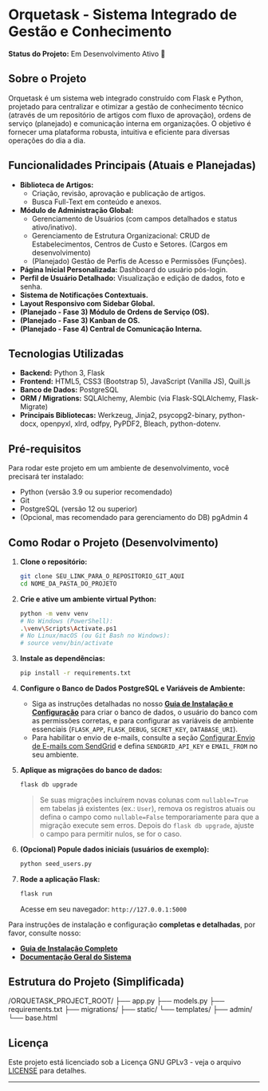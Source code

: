 # Orquetask - Sistema Integrado de Gestão e Conhecimento

**Status do Projeto:** Em Desenvolvimento Ativo 🚧

## Sobre o Projeto

Orquetask é um sistema web integrado construído com Flask e Python, projetado para centralizar e otimizar a gestão de conhecimento técnico (através de um repositório de artigos com fluxo de aprovação), ordens de serviço (planejado) e comunicação interna em organizações. O objetivo é fornecer uma plataforma robusta, intuitiva e eficiente para diversas operações do dia a dia.

## Funcionalidades Principais (Atuais e Planejadas)

* **Biblioteca de Artigos:**
    * Criação, revisão, aprovação e publicação de artigos.
    * Busca Full-Text em conteúdo e anexos.
* **Módulo de Administração Global:**
    * Gerenciamento de Usuários (com campos detalhados e status ativo/inativo).
    * Gerenciamento de Estrutura Organizacional: CRUD de Estabelecimentos, Centros de Custo e Setores. (Cargos em desenvolvimento)
    * (Planejado) Gestão de Perfis de Acesso e Permissões (Funções).
* **Página Inicial Personalizada:** Dashboard do usuário pós-login.
* **Perfil de Usuário Detalhado:** Visualização e edição de dados, foto e senha.
* **Sistema de Notificações Contextuais.**
* **Layout Responsivo com Sidebar Global.**
* **(Planejado - Fase 3) Módulo de Ordens de Serviço (OS).**
* **(Planejado - Fase 3) Kanban de OS.**
* **(Planejado - Fase 4) Central de Comunicação Interna.**

## Tecnologias Utilizadas

* **Backend:** Python 3, Flask
* **Frontend:** HTML5, CSS3 (Bootstrap 5), JavaScript (Vanilla JS), Quill.js
* **Banco de Dados:** PostgreSQL
* **ORM / Migrations:** SQLAlchemy, Alembic (via Flask-SQLAlchemy, Flask-Migrate)
* **Principais Bibliotecas:** Werkzeug, Jinja2, psycopg2-binary, python-docx, openpyxl, xlrd, odfpy, PyPDF2, Bleach, python-dotenv.

## Pré-requisitos

Para rodar este projeto em um ambiente de desenvolvimento, você precisará ter instalado:
* Python (versão 3.9 ou superior recomendado)
* Git
* PostgreSQL (versão 12 ou superior)
* (Opcional, mas recomendado para gerenciamento do DB) pgAdmin 4

## Como Rodar o Projeto (Desenvolvimento)

1.  **Clone o repositório:**
    ```bash
    git clone SEU_LINK_PARA_O_REPOSITORIO_GIT_AQUI
    cd NOME_DA_PASTA_DO_PROJETO
    ```

2.  **Crie e ative um ambiente virtual Python:**
    ```bash
    python -m venv venv
    # No Windows (PowerShell):
    .\venv\Scripts\Activate.ps1
    # No Linux/macOS (ou Git Bash no Windows):
    # source venv/bin/activate
    ```

3.  **Instale as dependências:**
    ```bash
    pip install -r requirements.txt
    ```

4.  **Configure o Banco de Dados PostgreSQL e Variáveis de Ambiente:**

    * Siga as instruções detalhadas no nosso **[Guia de Instalação e Configuração](./GUIA_DE_INSTALACAO.md)** para criar o banco de dados, o usuário do banco com as permissões corretas, e para configurar as variáveis de ambiente essenciais (`FLASK_APP`, `FLASK_DEBUG`, `SECRET_KEY`, `DATABASE_URI`).
    * Para habilitar o envio de e-mails, consulte a seção [Configurar Envio de E-mails com SendGrid](./GUIA_DE_INSTALACAO.md#14-configurar-envio-de-e-mails-com-sendgrid-opcional) e defina `SENDGRID_API_KEY` e `EMAIL_FROM` no seu ambiente.

5.  **Aplique as migrações do banco de dados:**
    ```bash
    flask db upgrade
    ```
    > Se suas migrações incluírem novas colunas com `nullable=True` em tabelas já existentes (ex.: `User`), remova os registros atuais ou defina o campo como `nullable=False` temporariamente para que a migração execute sem erros. Depois do `flask db upgrade`, ajuste o campo para permitir nulos, se for o caso.

6.  **(Opcional) Popule dados iniciais (usuários de exemplo):**
    ```bash
    python seed_users.py
    ```

7.  **Rode a aplicação Flask:**
    ```bash
    flask run
    ```
    Acesse em seu navegador: `http://127.0.0.1:5000`

Para instruções de instalação e configuração **completas e detalhadas**, por favor, consulte nosso:
* **[Guia de Instalação Completo](./GUIA_DE_INSTALACAO.md)**
* **[Documentação Geral do Sistema](./DOCUMENTACAO_DO_SISTEMA.md)**

## Estrutura do Projeto (Simplificada)

/ORQUETASK_PROJECT_ROOT/
├── app.py
├── models.py
├── requirements.txt
├── migrations/
├── static/
└── templates/
├── admin/
└── base.html

## Licença

Este projeto está licenciado sob a Licença GNU GPLv3 - veja o arquivo [LICENSE](LICENSE) para detalhes.

---
